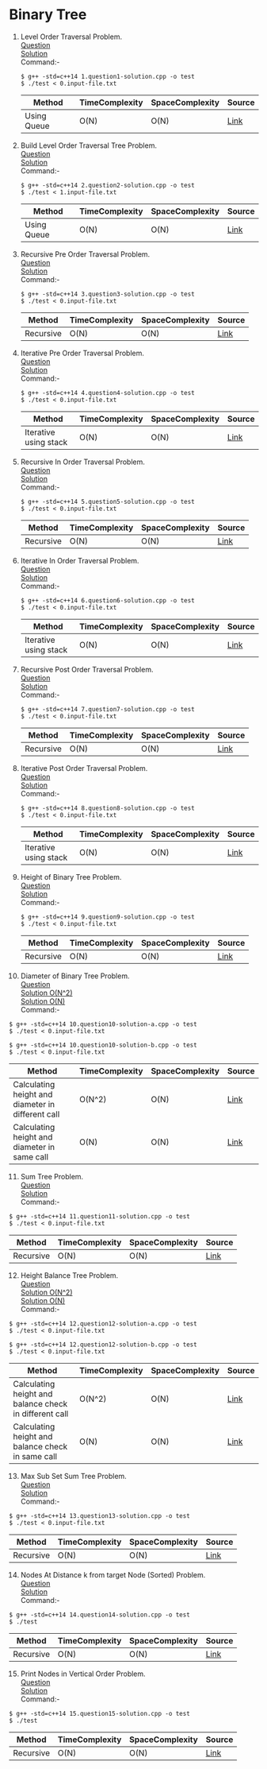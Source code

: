 # Binary Tree
1. Level Order Traversal Problem.
   <br /> [Question](/8.%20Binary%20Tree/docs/1.BinaryTree-Question1.jpg)
   <br /> [Solution](/8.%20Binary%20Tree/1.question1-solution.cpp)
   <br /> Command:-
   ```shell
   $ g++ -std=c++14 1.question1-solution.cpp -o test
   $ ./test < 0.input-file.txt
   ```

   | Method | TimeComplexity | SpaceComplexity | Source |
   |---|---|---|---|
   | Using Queue | O(N) | O(N) | [Link](/8.%20Binary%20Tree/1.question1-solution.cpp) |

2. Build Level Order Traversal Tree Problem.
   <br /> [Question](/8.%20Binary%20Tree/docs/2.BinaryTree-Question2.jpg)
   <br /> [Solution](/8.%20Binary%20Tree/2.question2-solution.cpp)
   <br /> Command:-
   ```shell
   $ g++ -std=c++14 2.question2-solution.cpp -o test
   $ ./test < 1.input-file.txt
   ```

   | Method | TimeComplexity | SpaceComplexity | Source |
   |---|---|---|---|
   | Using Queue | O(N) | O(N) | [Link](/8.%20Binary%20Tree/1.question1-solution.cpp) |

3. Recursive Pre Order Traversal Problem.
   <br /> [Question](/8.%20Binary%20Tree/docs/3.BinaryTree-Question3.jpg)
   <br /> [Solution](/8.%20Binary%20Tree/3.question3-solution.cpp)
   <br /> Command:-
   ```shell
   $ g++ -std=c++14 3.question3-solution.cpp -o test
   $ ./test < 0.input-file.txt
   ```

   | Method | TimeComplexity | SpaceComplexity | Source |
   |---|---|---|---|
   | Recursive | O(N) | O(N) | [Link](/8.%20Binary%20Tree/3.question3-solution.cpp) |

4. Iterative Pre Order Traversal Problem.
   <br /> [Question](/8.%20Binary%20Tree/docs/3.BinaryTree-Question3.jpg)
   <br /> [Solution](/8.%20Binary%20Tree/4.question4-solution.cpp)
   <br /> Command:-
   ```shell
   $ g++ -std=c++14 4.question4-solution.cpp -o test
   $ ./test < 0.input-file.txt
   ```

   | Method | TimeComplexity | SpaceComplexity | Source |
   |---|---|---|---|
   | Iterative using stack | O(N) | O(N) | [Link](/8.%20Binary%20Tree/4.question4-solution.cpp) |

5. Recursive In Order Traversal Problem.
   <br /> [Question](/8.%20Binary%20Tree/docs/4.BinaryTree-Question4.jpg)
   <br /> [Solution](/8.%20Binary%20Tree/5.question5-solution.cpp)
   <br /> Command:-
   ```shell
   $ g++ -std=c++14 5.question5-solution.cpp -o test
   $ ./test < 0.input-file.txt
   ```

   | Method | TimeComplexity | SpaceComplexity | Source |
   |---|---|---|---|
   | Recursive | O(N) | O(N) | [Link](/8.%20Binary%20Tree/5.question5-solution.cpp) |

6. Iterative In Order Traversal Problem.
   <br /> [Question](/8.%20Binary%20Tree/docs/4.BinaryTree-Question4.jpg)
   <br /> [Solution](/8.%20Binary%20Tree/6.question6-solution.cpp)
   <br /> Command:-
   ```shell
   $ g++ -std=c++14 6.question6-solution.cpp -o test
   $ ./test < 0.input-file.txt
   ```

   | Method | TimeComplexity | SpaceComplexity | Source |
   |---|---|---|---|
   | Iterative using stack | O(N) | O(N) | [Link](/8.%20Binary%20Tree/6.question6-solution.cpp) |

7. Recursive Post Order Traversal Problem.
   <br /> [Question](/8.%20Binary%20Tree/docs/5.BinaryTree-Question5.jpg)
   <br /> [Solution](/8.%20Binary%20Tree/7.question7-solution.cpp)
   <br /> Command:-
   ```shell
   $ g++ -std=c++14 7.question7-solution.cpp -o test
   $ ./test < 0.input-file.txt
   ```

   | Method | TimeComplexity | SpaceComplexity | Source |
   |---|---|---|---|
   | Recursive | O(N) | O(N) | [Link](/8.%20Binary%20Tree/7.question7-solution.cpp) |

8. Iterative Post Order Traversal Problem.
   <br /> [Question](/8.%20Binary%20Tree/docs/5.BinaryTree-Question5.jpg)
   <br /> [Solution](/8.%20Binary%20Tree/8.question8-solution.cpp)
   <br /> Command:-
   ```shell
   $ g++ -std=c++14 8.question8-solution.cpp -o test
   $ ./test < 0.input-file.txt
   ```

   | Method | TimeComplexity | SpaceComplexity | Source |
   |---|---|---|---|
   | Iterative using stack| O(N) | O(N) | [Link](/8.%20Binary%20Tree/8.question8-solution.cpp) |

9. Height of Binary Tree Problem.
   <br /> [Question](/8.%20Binary%20Tree/docs/6.BinaryTree-Question6.jpg)
   <br /> [Solution](/8.%20Binary%20Tree/9.question9-solution.cpp)
   <br /> Command:-
   ```shell
   $ g++ -std=c++14 9.question9-solution.cpp -o test
   $ ./test < 0.input-file.txt
   ```

   | Method | TimeComplexity | SpaceComplexity | Source |
   |---|---|---|---|
   | Recursive| O(N) | O(N) | [Link](/8.%20Binary%20Tree/9.question9-solution.cpp) |

10. Diameter of Binary Tree Problem.
   <br /> [Question](/8.%20Binary%20Tree/docs/7.BinaryTree-Question7.jpg)
   <br /> [Solution O(N^2)](/8.%20Binary%20Tree/10.question10-solution-a.cpp)
   <br /> [Solution O(N)](/8.%20Binary%20Tree/10.question10-solution-b.cpp)
   <br /> Command:-
   ```shell
   $ g++ -std=c++14 10.question10-solution-a.cpp -o test
   $ ./test < 0.input-file.txt

   $ g++ -std=c++14 10.question10-solution-b.cpp -o test
   $ ./test < 0.input-file.txt
   ```

   | Method | TimeComplexity | SpaceComplexity | Source |
   |---|---|---|---|
   | Calculating height and diameter in different call | O(N^2) | O(N) | [Link](/8.%20Binary%20Tree/10.question10-solution-a.cpp) |
   | Calculating height and diameter in same call | O(N) | O(N) | [Link](/8.%20Binary%20Tree/10.question10-solution-b.cpp) |

11. Sum Tree Problem.
   <br /> [Question](/8.%20Binary%20Tree/docs/8.BinaryTree-Question8.jpg)
   <br /> [Solution](/8.%20Binary%20Tree/11.question11-solution.cpp)
   <br /> Command:-
   ```shell
   $ g++ -std=c++14 11.question11-solution.cpp -o test
   $ ./test < 0.input-file.txt
   ```

   | Method | TimeComplexity | SpaceComplexity | Source |
   |---|---|---|---|
   | Recursive | O(N) | O(N) | [Link](/8.%20Binary%20Tree/11.question11-solution.cpp) |

12. Height Balance Tree Problem.
    <br /> [Question](/8.%20Binary%20Tree/docs/9.BinaryTree-Question9.jpg)
    <br /> [Solution O(N^2)](/8.%20Binary%20Tree/12.question12-solution-a.cpp)
    <br /> [Solution O(N)](/8.%20Binary%20Tree/12.question12-solution-b.cpp)
    <br /> Command:-
   ```shell
   $ g++ -std=c++14 12.question12-solution-a.cpp -o test
   $ ./test < 0.input-file.txt

   $ g++ -std=c++14 12.question12-solution-b.cpp -o test
   $ ./test < 0.input-file.txt
   ```

   | Method | TimeComplexity | SpaceComplexity | Source |
   |---|---|---|---|
   | Calculating height and balance check in different call | O(N^2) | O(N) | [Link](/8.%20Binary%20Tree/12.question12-solution-a.cpp) |
   | Calculating height and balance check in same call | O(N) | O(N) | [Link](/8.%20Binary%20Tree/12.question12-solution-b.cpp) |

13. Max Sub Set Sum Tree Problem.
    <br /> [Question](/8.%20Binary%20Tree/docs/10.BinaryTree-Question10.jpg)
    <br /> [Solution](/8.%20Binary%20Tree/13.question13-solution.cpp)
    <br /> Command:-
   ```shell
   $ g++ -std=c++14 13.question13-solution.cpp -o test
   $ ./test < 0.input-file.txt
   ```

| Method | TimeComplexity | SpaceComplexity | Source |
   |---|---|---|---|
| Recursive | O(N) | O(N) | [Link](/8.%20Binary%20Tree/13.question13-solution.cpp) |

14. Nodes At Distance k from target Node (Sorted) Problem.
    <br /> [Question](/8.%20Binary%20Tree/docs/11.BinaryTree-Question11.jpg)
    <br /> [Solution](/8.%20Binary%20Tree/14.question14-solution.cpp)
    <br /> Command:-
   ```shell
   $ g++ -std=c++14 14.question14-solution.cpp -o test
   $ ./test
   ```

   | Method | TimeComplexity | SpaceComplexity | Source |
   |---|---|---|---|
   | Recursive | O(N) | O(N) | [Link](/8.%20Binary%20Tree/14.question14-solution.cpp) |

15. Print Nodes in Vertical Order Problem.
    <br /> [Question](/8.%20Binary%20Tree/docs/12.BinaryTree-Question12.jpg)
    <br /> [Solution](/8.%20Binary%20Tree/15.question15-solution.cpp)
    <br /> Command:-
   ```shell
   $ g++ -std=c++14 15.question15-solution.cpp -o test
   $ ./test
   ```

   | Method | TimeComplexity | SpaceComplexity | Source |
   |---|---|---|---|
   | Recursive | O(N) | O(N) | [Link](/8.%20Binary%20Tree/15.question15-solution.cpp) |